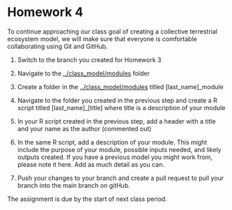 # Homework 4
To continue approaching our class goal of creating a collective terrestrial ecosystem model,
we will make sure that everyone is comfortable collaborating using Git and GitHub.

1. Switch to the branch you created for Homework 3

2. Navigate to the [../class_model/modules](../class_model/modules) folder

3. Create a folder in the [../class_model/modules](../class_model/modules) titled
[last_name]_module

4. Navigate to the folder you created in the previous step and create a R script
titled [last_name]_[title] where title is a description of your module

5. In your R script created in the previous step, add a header with a title and your
name as the author (commented out)

6. In the same R script, add a description of your module. This might include the purpose of your
module, possible inputs needed, and likely outputs created. If you have a previous model
you might work from, please note it here. Add as much detail as you can.

7. Push your changes to your branch and create a pull request to pull your branch into the main
branch on gitHub.

The assignment is due by the start of next class period.